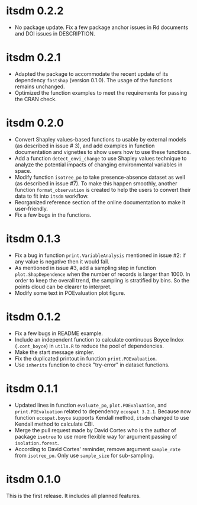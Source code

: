 # itsdm 0.2.2

- No package update. Fix a few package anchor issues in Rd documents and DOI issues in DESCRIPTION.

# itsdm 0.2.1

- Adapted the package to accommodate the recent update of its dependency `fastshap` (version 0.1.0). The usage of the functions remains unchanged.
- Optimized the function examples to meet the requirements for passing the CRAN check.

# itsdm 0.2.0

- Convert Shapley values-based functions to usable by external models (as described in issue # 3), and add examples in function documentation and vignettes to show users how to use these functions.
- Add a function `detect_envi_change` to use Shapley values technique to analyze the potential impacts of changing environmental variables in space.
- Modify function `isotree_po` to take presence-absence dataset as well (as described in issue #7). To make this happen smoothly, another function `format_observation` is created to help the users to convert their data to fit into `itsdm` workflow.
- Reorganized reference section of the online documentation to make it user-friendly.
- Fix a few bugs in the functions.

# itsdm 0.1.3

- Fix a bug in function `print.VariableAnalysis` mentioned in issue #2: if any value is negative then it would fail. 
- As mentioned in issue #3, add a sampling step in function `plot.ShapDependence` when the number of records is larger than 1000. In order to keep the overall trend, the sampling is stratified by bins. So the points cloud can be clearer to interpret.
- Modify some text in POEvaluation plot figure.

# itsdm 0.1.2

- Fix a few bugs in README example.
- Include an independent function to calculate continuous Boyce Index (`.cont_boyce`) in `utils.R` to reduce the pool of dependencies.
- Make the start message simpler.
- Fix the duplicated printout in function `print.POEvaluation`.
- Use `inherits` function to check "try-error" in dataset functions.

# itsdm 0.1.1

- Updated lines in function `evaluate_po`, `plot.POEvaluation`, and `print.POEvaluation` related to dependency `ecospat 3.2.1`. Because now function `ecospat.boyce` supports Kendall method, `itsdm` changed to use Kendall method to calculate CBI.
- Merge the pull request made by David Cortes who is the author of package `isotree` to use more flexible way for argument passing of `isolation.forest`.
- According to David Cortes' reminder, remove argument `sample_rate` from `isotree_po`. Only use `sample_size` for sub-sampling.

# itsdm 0.1.0

This is the first release. It includes all planned features.
